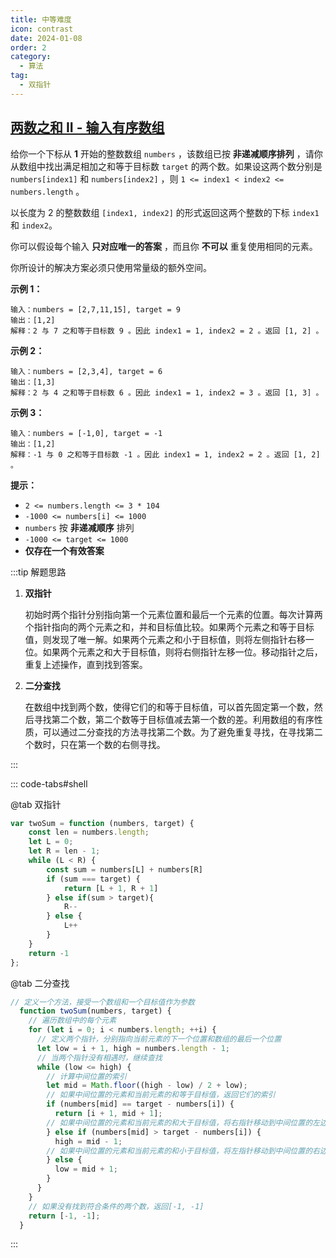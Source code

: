 ```yaml
---
title: 中等难度
icon: contrast
date: 2024-01-08
order: 2
category:
  - 算法
tag:
  - 双指针
---
```


## [两数之和 II - 输入有序数组](https://leetcode.cn/problems/two-sum-ii-input-array-is-sorted/)

给你一个下标从 **1** 开始的整数数组 `numbers` ，该数组已按 **非递减顺序排列** ，请你从数组中找出满足相加之和等于目标数 `target` 的两个数。如果设这两个数分别是 `numbers[index1]` 和 `numbers[index2]` ，则 `1 <= index1 < index2 <= numbers.length` 。

以长度为 2 的整数数组 `[index1, index2]` 的形式返回这两个整数的下标 `index1` 和 `index2`。

你可以假设每个输入 **只对应唯一的答案** ，而且你 **不可以** 重复使用相同的元素。

你所设计的解决方案必须只使用常量级的额外空间。

**示例 1：**

```
输入：numbers = [2,7,11,15], target = 9
输出：[1,2]
解释：2 与 7 之和等于目标数 9 。因此 index1 = 1, index2 = 2 。返回 [1, 2] 。
```

**示例 2：**

```
输入：numbers = [2,3,4], target = 6
输出：[1,3]
解释：2 与 4 之和等于目标数 6 。因此 index1 = 1, index2 = 3 。返回 [1, 3] 。
```

**示例 3：**

```
输入：numbers = [-1,0], target = -1
输出：[1,2]
解释：-1 与 0 之和等于目标数 -1 。因此 index1 = 1, index2 = 2 。返回 [1, 2] 。
```

**提示：**

- `2 <= numbers.length <= 3 * 104`
- `-1000 <= numbers[i] <= 1000`
- `numbers` 按 **非递减顺序** 排列
- `-1000 <= target <= 1000`
- **仅存在一个有效答案**

:::tip 解题思路

1. **双指针**

   初始时两个指针分别指向第一个元素位置和最后一个元素的位置。每次计算两个指针指向的两个元素之和，并和目标值比较。如果两个元素之和等于目标值，则发现了唯一解。如果两个元素之和小于目标值，则将左侧指针右移一位。如果两个元素之和大于目标值，则将右侧指针左移一位。移动指针之后，重复上述操作，直到找到答案。

2. **二分查找**

   在数组中找到两个数，使得它们的和等于目标值，可以首先固定第一个数，然后寻找第二个数，第二个数等于目标值减去第一个数的差。利用数组的有序性质，可以通过二分查找的方法寻找第二个数。为了避免重复寻找，在寻找第二个数时，只在第一个数的右侧寻找。


:::

::: code-tabs#shell

@tab 双指针

```js
var twoSum = function (numbers, target) {
    const len = numbers.length;
    let L = 0;
    let R = len - 1;
    while (L < R) {
        const sum = numbers[L] + numbers[R]
        if (sum === target) {
            return [L + 1, R + 1]
        } else if(sum > target){
            R--
        } else {
            L++
        }
    }
    return -1
};
```

@tab 二分查找

```js
// 定义一个方法，接受一个数组和一个目标值作为参数
  function twoSum(numbers, target) {
    // 遍历数组中的每个元素
    for (let i = 0; i < numbers.length; ++i) {
      // 定义两个指针，分别指向当前元素的下一个位置和数组的最后一个位置
      let low = i + 1, high = numbers.length - 1;
      // 当两个指针没有相遇时，继续查找
      while (low <= high) {
        // 计算中间位置的索引
        let mid = Math.floor((high - low) / 2 + low);
        // 如果中间位置的元素和当前元素的和等于目标值，返回它们的索引
        if (numbers[mid] == target - numbers[i]) {
          return [i + 1, mid + 1];
        // 如果中间位置的元素和当前元素的和大于目标值，将右指针移动到中间位置的左边
        } else if (numbers[mid] > target - numbers[i]) {
          high = mid - 1;
        // 如果中间位置的元素和当前元素的和小于目标值，将左指针移动到中间位置的右边
        } else {
          low = mid + 1;
        }
      }
    }
    // 如果没有找到符合条件的两个数，返回[-1, -1]
    return [-1, -1];
  }
```

:::
